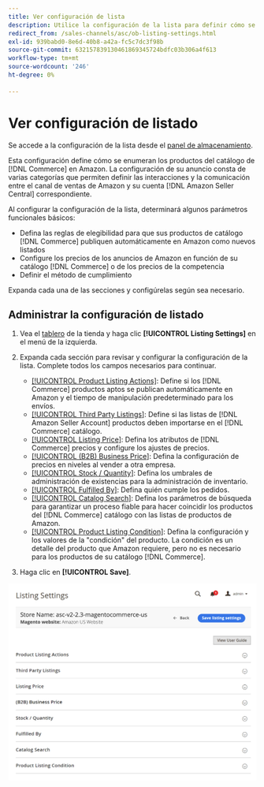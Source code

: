 ```yaml
---
title: Ver configuración de lista
description: Utilice la configuración de la lista para definir cómo se enumeran los productos del catálogo en [!DNL Commerce] a1/>. [!DNL Amazon Marketplace]
redirect_from: /sales-channels/asc/ob-listing-settings.html
exl-id: 939babd0-8e6d-40b8-a42a-fc5c7dc3f98b
source-git-commit: 632157839130461869345724bdfc03b306a4f613
workflow-type: tm+mt
source-wordcount: '246'
ht-degree: 0%

---
```


# Ver configuración de listado

Se accede a la configuración de la lista desde el [panel de almacenamiento](./amazon-store-dashboard.md).

Esta configuración define cómo se enumeran los productos del catálogo de [!DNL Commerce] en Amazon. La configuración de su anuncio consta de varias categorías que permiten definir las interacciones y la comunicación entre el canal de ventas de Amazon y su cuenta [!DNL Amazon Seller Central] correspondiente.

Al configurar la configuración de la lista, determinará algunos parámetros funcionales básicos:

- Defina las reglas de elegibilidad para que sus productos de catálogo [!DNL Commerce] publiquen automáticamente en Amazon como nuevos listados
- Configure los precios de los anuncios de Amazon en función de su catálogo [!DNL Commerce] o de los precios de la competencia
- Definir el método de cumplimiento

Expanda cada una de las secciones y configúrelas según sea necesario.

## Administrar la configuración de listado

1. Vea el [tablero](./amazon-store-dashboard.md) de la tienda y haga clic **[!UICONTROL Listing Settings]** en el menú de la izquierda.

1. Expanda cada sección para revisar y configurar la configuración de la lista. Complete todos los campos necesarios para continuar.

   - [[!UICONTROL Product Listing Actions]](./product-listing-actions.md): Define si los  [!DNL Commerce] productos aptos se publican automáticamente en Amazon y el tiempo de manipulación predeterminado para los envíos.
   - [[!UICONTROL Third Party Listings]](./third-party-listing-settings.md): Define si las listas de  [!DNL Amazon Seller Account] productos deben importarse en el  [!DNL Commerce] catálogo.
   - [[!UICONTROL Listing Price]](./listing-price.md): Defina los atributos de  [!DNL Commerce] precios y configure los ajustes de precios.
   - [[!UICONTROL (B2B) Business Price]](./business-pricing.md): Defina la configuración de precios en niveles al vender a otra empresa.
   - [[!UICONTROL Stock / Quantity]](./stock-quantity.md): Defina los umbrales de administración de existencias para la administración de inventario.
   - [[!UICONTROL Fulfilled By]](./fulfilled-by.md)\: Defina quién cumple los pedidos.
   - [[!UICONTROL Catalog Search]](./catalog-search.md): Defina los parámetros de búsqueda para garantizar un proceso fiable para hacer coincidir los productos del  [!DNL Commerce] catálogo con las listas de productos de Amazon.
   - [[!UICONTROL Product Listing Condition]](./product-listing-condition.md): Defina la configuración y los valores de la &quot;condición&quot; del producto. La condición es un detalle del producto que Amazon requiere, pero no es necesario para los productos de su catálogo [!DNL Commerce].

1. Haga clic en **[!UICONTROL Save]**.

![Configuración de lista](assets/amazon-listing-settings.png)
